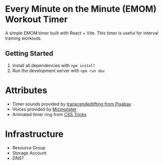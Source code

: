 # Every Minute on the Minute (EMOM) Workout Timer

A simple EMOM timer built with React + Vite. This timer is useful for interval training workouts.

## Getting Started

1. Install all dependencies with `npm install`
2. Run the development server with `npm run dev`

# Attributes

-   Timer sounds provided by [transcendedlifting from Pixabay](https://pixabay.com/sound-effects//?utm_source=link-attribution&utm_medium=referral&utm_campaign=music&utm_content=125125)
-   Voices provided by [Micmonster](https://micmonster.com/)
-   Animated timer ring from [CSS Tricks](https://css-tricks.com/how-to-create-an-animated-countdown-timer-with-html-css-and-javascript/)

# Infrastructure

-   Resource Group
-   Storage Account
-   DNS?
